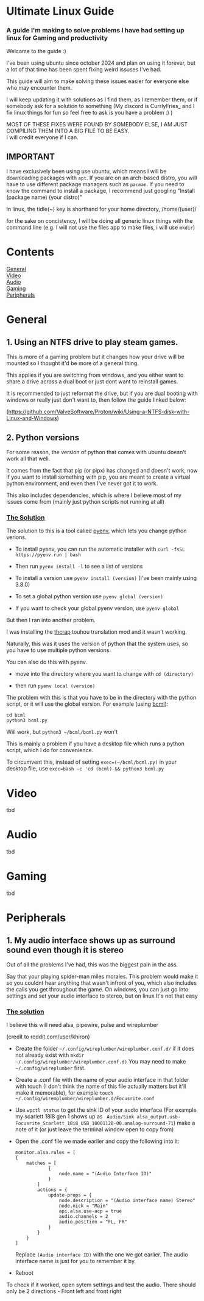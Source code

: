 # Ultimate Linux Guide
### A guide I'm making to solve problems I have had setting up linux for Gaming and productivity

Welcome to the guide :)

I've been using ubuntu since october 2024 and plan on using it forever, but a lot of that time has been spent fixing weird issuses I've had.

This guide will aim to make solving these issues easier for everyone else who may encounter them.

I will keep updating it with solutions as I find them, as I remember them, or if somebody ask for a solution to something (My discord is CurrlyFries_ and I fix linux things for fun so feel free to ask is you have a problem :) )

MOST OF THESE FIXES WERE FOUND BY SOMEBODY ELSE, I AM JUST COMPILING THEM INTO A BIG FILE TO BE EASY.<br>
I will credit everyone if I can.

## IMPORTANT

I have exclusively been using use ubuntu, which means I will be downloading packages with `apt`. If you are on an arch-based distro, you will have to use different package managers such as `pacman`. If you need to know the command to install a package, I recommend just googling "Install (package name) (your distro)"

In linux, the tidle(~) key is shorthand for your home directory, /home/(user)/

for the sake on concistency, I will be doing all generic linux things with the command line (e.g. I will not use the files app to make files, i will use `mkdir`)

# Contents
[General](#General)<br>
[Video](#Video)<br>
[Audio](#Audio)<br>
[Gaming](#Gaming)<br>
[Peripherals](#Peripherals)<br>

# General

## 1. Using an NTFS drive to play steam games.

This is more of a gaming problem but it changes how your drive will be mounted so I thought it'd be more of a general thing.

This applies if you are switching from windows, and you either want to share a drive across a dual boot or just dont want to reinstall games.

It is recommended to just reformat the drive, but if you are dual booting with windows or really just don't want to, then follow the guide linked below:

(https://github.com/ValveSoftware/Proton/wiki/Using-a-NTFS-disk-with-Linux-and-Windows)

## 2. Python versions

For some reason, the version of python that comes with ubuntu doesn't work all that well.

It comes from the fact that pip (or pipx) has changed and doesn't work, now if you want to install something with pip, you are meant to create a virtual python environment, and even then I've never got it to work.

This also includes dependencies, which is where I believe most of my issues come from (mainly just python scripts not running at all)

### <ins>The Solution</ins>

The solution to this is a tool called [pyenv](https://github.com/pyenv/pyenv), which lets you change python verions.

- To install pyenv, you can run the automatic installer with `curl -fsSL https://pyenv.run | bash`

- Then run `pyenv install -l` to see a list of versions

-  To install a version use `pyenv install (version)`
   (I've been mainly using 3.8.0)

-  To set a global python version use `pyenv global (version)`

-  If you want to check your global pyenv version, use `pyenv global`

But then I ran into another problem.

I was installing the [thcrap](https://github.com/major-gnuisance/thcrap-linux-ez) touhou translation mod and it wasn't working.

Naturally, this was it uses the version of python that the system uses, so you have to use multiple python versions.

You can also do this with pyenv.

  - move into the directory where you want to change with `cd (directory)`

  - then run `pyenv local (version)`

The problem with this is that you have to be in the directory with the python script, or it will use the global version. For example (using [bcml](https://github.com/NiceneNerd/BCML)):

 ```
 cd bcml
 python3 bcml.py
 ```
 Will work, but
 `python3 ~/bcml/bcml.py`
 won't

This is mainly a problem if you have a desktop file which runs a python script, which I do for convenience.

To circumvent this, instead of setting `exec=(~/bcml/bcml.py)` in your desktop file, use `exec=bash -c 'cd (bcml) && python3 bcml.py`

  
# Video
  tbd
# Audio
  tbd
# Gaming
  tbd
# Peripherals

## 1. My audio interface shows up as surround sound even though it is stereo

Out of all the problems I've had, this was the biggest pain in the ass.

Say that your playing spider-man miles morales. This problem would make it so you couldnt hear anything that wasn't infront of you, which also includes the calls you get throughout the game. On windows, you can just go into settings and set your audio interface to stereo, but on linux It's not that easy

### <ins>The solution</ins>

I believe this will need alsa, pipewire, pulse and wireplumber

(credit to reddit.com/user/khiron)

  - Create the folder `~/.config/wireplumber/wireplumber.conf.d/` if it does not already exist with `mkdir ~/.config/wireplumber/wireplumber.conf.d)` You may need to make `~/.config/wireplumber` first.

  - Create a .conf file with the name of your audio interface in that folder with touch (I don't think the name of this file actually matters but it'll make it memorable), for example `touch ~/.config/wiremplumber/wireplumber.d/Focusrite.conf`

  - Use `wpctl status` to get the sink ID of your audio interface (For example my scarlett 18i8 gen 1 shows up as ` Audio/Sink alsa_output.usb-Focusrite_Scarlett_18i8_USB_1000112B-00.analog-surround-71`) make a note of it (or just leave the terminal window open to copy from)
  
  - Open the .conf file we made earlier and copy the following into it:

    ```
    monitor.alsa.rules = [
	{
		matches = [
    			{
    				node.name = "(Audio Interface ID)"
    			}
    		]
    		actions = {
    			update-props = {
    				node.description = "(Audio interface name) Stereo"
    				node.nick = "Main"						
    				api.alsa.use-acp = true
    				audio.channels = 2
    				audio.position = "FL, FR"
    			}
    		}
	    }
    ]
    
    ```

    Replace `(Audio interface ID)` with the one we got earlier. The audio interface name is just for you to remember it by.

  - Reboot

To check if it worked, open sytem settings and test the audio. There should only be 2 directions - Front left and front right


    

  
